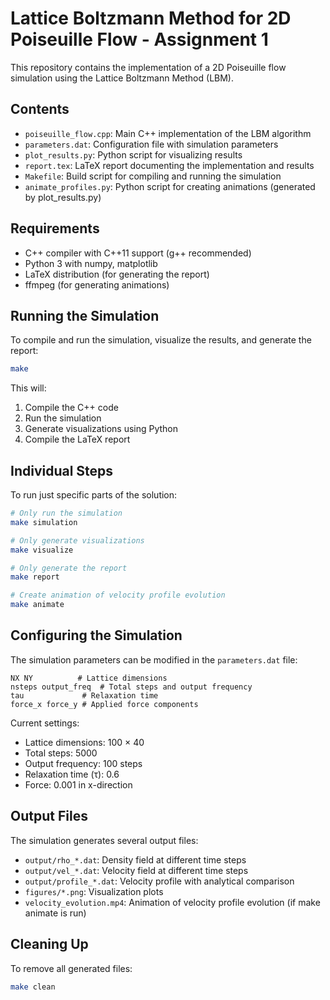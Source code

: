 # Lattice Boltzmann Method for 2D Poiseuille Flow - Assignment 1

This repository contains the implementation of a 2D Poiseuille flow simulation using the Lattice Boltzmann Method (LBM).

## Contents

- `poiseuille_flow.cpp`: Main C++ implementation of the LBM algorithm
- `parameters.dat`: Configuration file with simulation parameters
- `plot_results.py`: Python script for visualizing results
- `report.tex`: LaTeX report documenting the implementation and results
- `Makefile`: Build script for compiling and running the simulation
- `animate_profiles.py`: Python script for creating animations (generated by plot_results.py)

## Requirements

- C++ compiler with C++11 support (g++ recommended)
- Python 3 with numpy, matplotlib
- LaTeX distribution (for generating the report)
- ffmpeg (for generating animations)

## Running the Simulation

To compile and run the simulation, visualize the results, and generate the report:

```bash
make
```

This will:
1. Compile the C++ code
2. Run the simulation
3. Generate visualizations using Python
4. Compile the LaTeX report

## Individual Steps

To run just specific parts of the solution:

```bash
# Only run the simulation
make simulation

# Only generate visualizations
make visualize

# Only generate the report
make report

# Create animation of velocity profile evolution
make animate
```

## Configuring the Simulation

The simulation parameters can be modified in the `parameters.dat` file:

```
NX NY          # Lattice dimensions
nsteps output_freq  # Total steps and output frequency
tau             # Relaxation time
force_x force_y # Applied force components
```

Current settings:
- Lattice dimensions: 100 × 40
- Total steps: 5000
- Output frequency: 100 steps
- Relaxation time (τ): 0.6
- Force: 0.001 in x-direction

## Output Files

The simulation generates several output files:
- `output/rho_*.dat`: Density field at different time steps
- `output/vel_*.dat`: Velocity field at different time steps
- `output/profile_*.dat`: Velocity profile with analytical comparison
- `figures/*.png`: Visualization plots
- `velocity_evolution.mp4`: Animation of velocity profile evolution (if make animate is run)

## Cleaning Up

To remove all generated files:

```bash
make clean
``` 